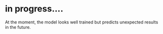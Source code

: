 # in progress....
At the moment, the model looks well trained but predicts unexpected results in the future.
